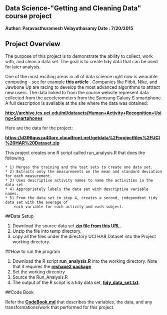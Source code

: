 ## Data Science-"Getting and Cleaning Data" course project
**Author: Paravasthuramesh Velayuthasamy Date : 7/20/2015**


## Project Overview

The purpose of this project is to demonstrate the ability to collect, work with, and clean a data set. The goal is to create tidy data that can be used for later analysis.   

One of the most exciting areas in all of data science right now is wearable computing - see for example **[this article](http://www.insideactivitytracking.com/data-science-activity-tracking-and-the-battle-for-the-worlds-top-sports-brand)** . Companies like Fitbit, Nike, and Jawbone Up are racing to develop the most advanced algorithms to attract new users. The data linked to from the course website represent data collected from the accelerometers from the Samsung Galaxy S smartphone. A full description is available at the site where the data was obtained:

**http://archive.ics.uci.edu/ml/datasets/Human+Activity+Recognition+Using+Smartphones**

Here are the data for the project:

**https://d396qusza40orc.cloudfront.net/getdata%2Fprojectfiles%2FUCI%20HAR%20Dataset.zip**

This project creates one R script called run_analysis.R that does the following. 

    * 1) Merges the training and the test sets to create one data set.
    * 2) Extracts only the measurements on the mean and standard deviation for each measurement. 
    * 3) Uses descriptive activity names to name the activities in the data set
    * 4) Appropriately labels the data set with descriptive variable names. 
    * 5) From the data set in step 4, creates a second, independent tidy data set with the average of 
        each variable for each activity and each subject.


##Data Setup
1. Download the source data set **[zip file from this URL](https://d396qusza40orc.cloudfront.net/getdata%2Fprojectfiles%2FUCI%20HAR%20Dataset.zip).**
2. Unzip the file into temp directory.
3. copy all the files under the directory UCI HAR Dataset into the Project working directory.

##How to run the program

1) Download the R script **run_analysis.R** into the working directory.
   Note that it requires the **[reshape2 package](http://cran.r-project.org/web/packages/reshape2/index.html)**
2) Set the working direcotry
3) Source the Run_Analysis.R
4) The output of the R script is a tidy data set, **[tidy_data_set.txt](tidy_data_set.txt).**


##Code Book

Refer the **[CodeBook.md](CodeBook.md)** that describes the variables, the data, and any transformations/work that performed for this project.
